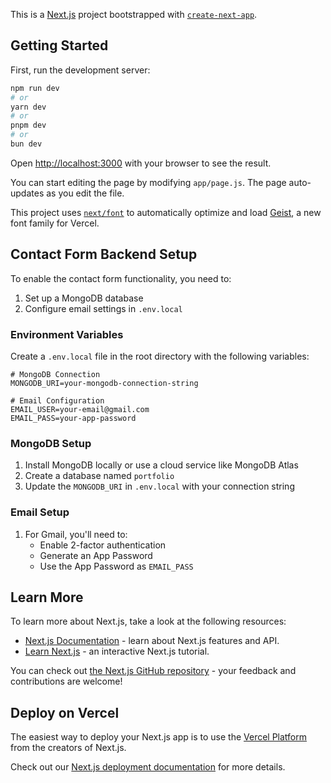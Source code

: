 This is a [Next.js](https://nextjs.org) project bootstrapped with [`create-next-app`](https://github.com/vercel/next.js/tree/canary/packages/create-next-app).

## Getting Started

First, run the development server:

```bash
npm run dev
# or
yarn dev
# or
pnpm dev
# or
bun dev
```

Open [http://localhost:3000](http://localhost:3000) with your browser to see the result.

You can start editing the page by modifying `app/page.js`. The page auto-updates as you edit the file.

This project uses [`next/font`](https://nextjs.org/docs/app/building-your-application/optimizing/fonts) to automatically optimize and load [Geist](https://vercel.com/font), a new font family for Vercel.

## Contact Form Backend Setup

To enable the contact form functionality, you need to:

1. Set up a MongoDB database
2. Configure email settings in `.env.local`

### Environment Variables

Create a `.env.local` file in the root directory with the following variables:

```
# MongoDB Connection
MONGODB_URI=your-mongodb-connection-string

# Email Configuration
EMAIL_USER=your-email@gmail.com
EMAIL_PASS=your-app-password
```

### MongoDB Setup

1. Install MongoDB locally or use a cloud service like MongoDB Atlas
2. Create a database named `portfolio`
3. Update the `MONGODB_URI` in `.env.local` with your connection string

### Email Setup

1. For Gmail, you'll need to:
   - Enable 2-factor authentication
   - Generate an App Password
   - Use the App Password as `EMAIL_PASS`

## Learn More

To learn more about Next.js, take a look at the following resources:

- [Next.js Documentation](https://nextjs.org/docs) - learn about Next.js features and API.
- [Learn Next.js](https://nextjs.org/learn) - an interactive Next.js tutorial.

You can check out [the Next.js GitHub repository](https://github.com/vercel/next.js) - your feedback and contributions are welcome!

## Deploy on Vercel

The easiest way to deploy your Next.js app is to use the [Vercel Platform](https://vercel.com/new?utm_medium=default-template&filter=next.js&utm_source=create-next-app&utm_campaign=create-next-app-readme) from the creators of Next.js.

Check out our [Next.js deployment documentation](https://nextjs.org/docs/app/building-your-application/deploying) for more details.